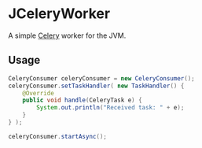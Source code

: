JCeleryWorker
=============

A simple [Celery][1] worker for the JVM.

## Usage
```java
CeleryConsumer celeryConsumer = new CeleryConsumer();
celeryConsumer.setTaskHandler( new TaskHandler() {
	@Override
	public void handle(CeleryTask e) {
		System.out.println("Received task: " + e);
	}
} );

celeryConsumer.startAsync();
```

[1]: http://www.celeryproject.org/

